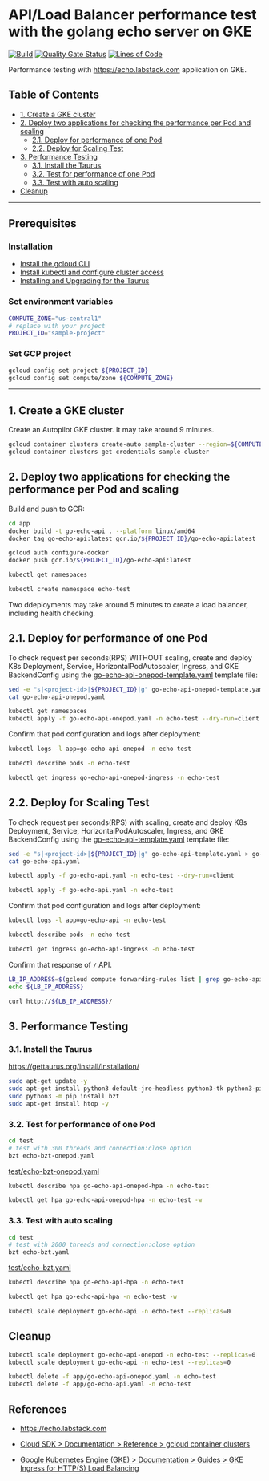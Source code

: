 # API/Load Balancer performance test with the golang echo server on GKE

[![Build](https://github.com/DevSecOpsSamples/gcp-golang-performance-test/actions/workflows/build.yml/badge.svg?branch=master)](https://github.com/DevSecOpsSamples/gcp-golang-performance-test/actions/workflows/build.yml)
[![Quality Gate Status](https://sonarcloud.io/api/project_badges/measure?project=DevSecOpsSamples_gcp-golang-performance-test&metric=alert_status)](https://sonarcloud.io/summary/new_code?id=DevSecOpsSamples_gcp-golang-performance-test) [![Lines of Code](https://sonarcloud.io/api/project_badges/measure?project=DevSecOpsSamples_gcp-golang-performance-test&metric=ncloc)](https://sonarcloud.io/summary/new_code?id=DevSecOpsSamples_gcp-golang-performance-test)

Performance testing with https://echo.labstack.com application on GKE.


## Table of Contents

- [1. Create a GKE cluster](#1-create-a-gke-cluster)
- [2. Deploy two applications for checking the performance per Pod and scaling](#2-deploy-two-applications-for-checking-the-performance-per-pod-and-scaling)
    - [2.1. Deploy for performance of one Pod](#21-deploy-for-performance-of-one-pod)
    - [2.2. Deploy for Scaling Test](#22-deploy-for-scaling-test)
- [3. Performance Testing](#3-performance-testing)
    - [3.1. Install the Taurus](#31-install-the-taurus)
    - [3.2. Test for performance of one Pod](#32-test-for-performance-of-one-pod)
    - [3.3. Test with auto scaling](#33-test-with-auto-scaling)
- [Cleanup](#6-cleanup)

---

## Prerequisites

### Installation

- [Install the gcloud CLI](https://cloud.google.com/sdk/docs/install)
- [Install kubectl and configure cluster access](https://cloud.google.com/kubernetes-engine/docs/how-to/cluster-access-for-kubectl)
- [Installing and Upgrading for the Taurus ](https://gettaurus.org/install/Installation/)

### Set environment variables

```bash
COMPUTE_ZONE="us-central1"
# replace with your project
PROJECT_ID="sample-project"
```

### Set GCP project

```bash
gcloud config set project ${PROJECT_ID}
gcloud config set compute/zone ${COMPUTE_ZONE}
```

---

## 1. Create a GKE cluster

Create an Autopilot GKE cluster. It may take around 9 minutes.

```bash
gcloud container clusters create-auto sample-cluster --region=${COMPUTE_ZONE}
gcloud container clusters get-credentials sample-cluster
```

## 2. Deploy two applications for checking the performance per Pod and scaling

Build and push to GCR:

```bash
cd app
docker build -t go-echo-api . --platform linux/amd64
docker tag go-echo-api:latest gcr.io/${PROJECT_ID}/go-echo-api:latest

gcloud auth configure-docker
docker push gcr.io/${PROJECT_ID}/go-echo-api:latest
```

```bash
kubectl get namespaces

kubectl create namespace echo-test
```

Two ddeployments may take around 5 minutes to create a load balancer, including health checking.

## 2.1. Deploy for performance of one Pod

To check request per seconds(RPS) WITHOUT scaling, create and deploy K8s Deployment, Service, HorizontalPodAutoscaler, Ingress, and GKE BackendConfig using the [go-echo-api-onepod-template.yaml](app/go-echo-api-onepod-template.yaml) template file:

```bash
sed -e "s|<project-id>|${PROJECT_ID}|g" go-echo-api-onepod-template.yaml > go-echo-api-onepod.yaml
cat go-echo-api-onepod.yaml

kubectl get namespaces
kubectl apply -f go-echo-api-onepod.yaml -n echo-test --dry-run=client
```

Confirm that pod configuration and logs after deployment:

```bash
kubectl logs -l app=go-echo-api-onepod -n echo-test

kubectl describe pods -n echo-test

kubectl get ingress go-echo-api-onepod-ingress -n echo-test
```

## 2.2. Deploy for Scaling Test

To check request per seconds(RPS) with scaling, create and deploy K8s Deployment, Service, HorizontalPodAutoscaler, Ingress, and GKE BackendConfig using the [go-echo-api-template.yaml](app/go-echo-api-template.yaml) template file:

```bash
sed -e "s|<project-id>|${PROJECT_ID}|g" go-echo-api-template.yaml > go-echo-api.yaml
cat go-echo-api.yaml

kubectl apply -f go-echo-api.yaml -n echo-test --dry-run=client
```

```bash
kubectl apply -f go-echo-api.yaml -n echo-test
```

Confirm that pod configuration and logs after deployment:

```bash
kubectl logs -l app=go-echo-api -n echo-test

kubectl describe pods -n echo-test

kubectl get ingress go-echo-api-ingress -n echo-test
```

Confirm that response of `/` API.

```bash
LB_IP_ADDRESS=$(gcloud compute forwarding-rules list | grep go-echo-api | awk '{ print $2 }')
echo ${LB_IP_ADDRESS}
```

```bash
curl http://${LB_IP_ADDRESS}/
```

## 3. Performance Testing

### 3.1. Install the Taurus

https://gettaurus.org/install/Installation/

```bash
sudo apt-get update -y
sudo apt-get install python3 default-jre-headless python3-tk python3-pip python3-dev libxml2-dev libxslt-dev zlib1g-dev net-tools  -y
sudo python3 -m pip install bzt
sudo apt-get install htop -y
```

### 3.2. Test for performance of one Pod

```bash
cd test
# test with 300 threads and connection:close option
bzt echo-bzt-onepod.yaml
```

[test/echo-bzt-onepod.yaml](./test/echo-bzt-onepod.yaml)

```bash
kubectl describe hpa go-echo-api-onepod-hpa -n echo-test

kubectl get hpa go-echo-api-onepod-hpa -n echo-test -w
```

### 3.3. Test with auto scaling

```bash
cd test
# test with 2000 threads and connection:close option
bzt echo-bzt.yaml
```

[test/echo-bzt.yaml](./test/echo-bzt.yaml)

```bash
kubectl describe hpa go-echo-api-hpa -n echo-test

kubectl get hpa go-echo-api-hpa -n echo-test -w
```

```bash
kubectl scale deployment go-echo-api -n echo-test --replicas=0
```

## Cleanup

```bash
kubectl scale deployment go-echo-api-onepod -n echo-test --replicas=0
kubectl scale deployment go-echo-api -n echo-test --replicas=0

kubectl delete -f app/go-echo-api-onepod.yaml -n echo-test
kubectl delete -f app/go-echo-api.yaml -n echo-test
```

## References

- https://echo.labstack.com

- [Cloud SDK > Documentation > Reference > gcloud container clusters](https://cloud.google.com/sdk/gcloud/reference/container/clusters)

- [Google Kubernetes Engine (GKE) > Documentation > Guides > GKE Ingress for HTTP(S) Load Balancing](https://cloud.google.com/kubernetes-engine/docs/concepts/ingress)
